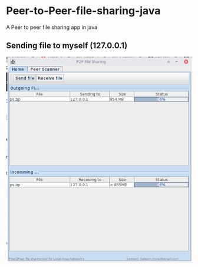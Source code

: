 # Peer-to-Peer-file-sharing-java
A Peer to peer file sharing app in java

## Sending file to myself (127.0.0.1)
<img src="https://raw.githubusercontent.com/kernel-debugger/Peer-to-Peer-file-sharing-java/master/Screenshot.png">
